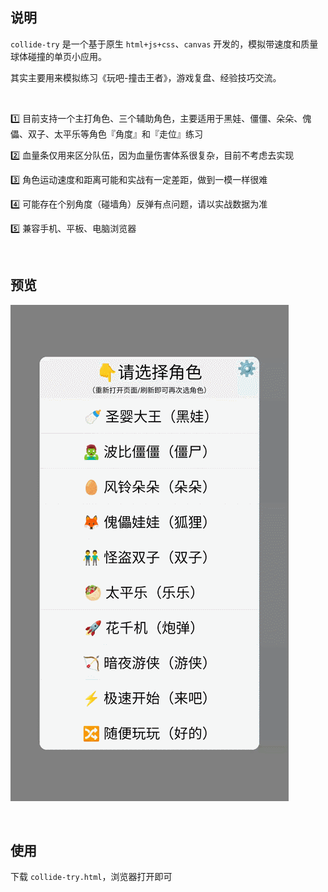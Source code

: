 ## 说明

`collide-try` 是一个基于原生 `html+js+css`、`canvas` 开发的，模拟带速度和质量球体碰撞的单页小应用。

其实主要用来模拟练习《玩吧-撞击王者》，游戏复盘、经验技巧交流。

<br/>

1️⃣ 目前支持一个主打角色、三个辅助角色，主要适用于黑娃、僵僵、朵朵、傀儡、双子、太平乐等角色『角度』和『走位』练习

2️⃣ 血量条仅用来区分队伍，因为血量伤害体系很复杂，目前不考虑去实现

3️⃣ 角色运动速度和距离可能和实战有一定差距，做到一模一样很难

4️⃣ 可能存在个别角度（碰墙角）反弹有点问题，请以实战数据为准

5️⃣ 兼容手机、平板、电脑浏览器



<br/>

## 预览

![collide-try-preview](./files/collide-try-preview.gif)



<br/>

## 使用

下载 `collide-try.html`，浏览器打开即可



<br/>

